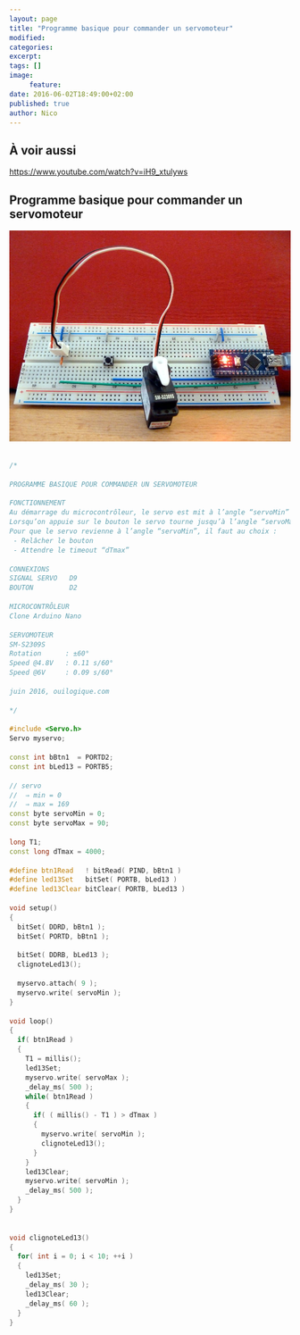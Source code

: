 ```yaml
---
layout: page
title: "Programme basique pour commander un servomoteur"
modified:
categories:
excerpt:
tags: []
image:
     feature:
date: 2016-06-02T18:49:00+02:00
published: true
author: Nico
---
```



## À voir aussi

<https://www.youtube.com/watch?v=iH9_xtulyws>


## Programme basique pour commander un servomoteur

[![Servo moteur basique][image-1]][image-1]



~~~ c++

/*

PROGRAMME BASIQUE POUR COMMANDER UN SERVOMOTEUR

FONCTIONNEMENT
Au démarrage du microcontrôleur, le servo est mit à l’angle “servoMin”
Lorsqu’on appuie sur le bouton le servo tourne jusqu’à l’angle “servoMax”
Pour que le servo revienne à l’angle “servoMin”, il faut au choix :
 - Relâcher le bouton
 - Attendre le timeout “dTmax”

CONNEXIONS
SIGNAL SERVO   D9
BOUTON         D2

MICROCONTRÔLEUR
Clone Arduino Nano

SERVOMOTEUR
SM-S2309S
Rotation      : ±60°
Speed @4.8V   : 0.11 s/60°
Speed @6V     : 0.09 s/60°

juin 2016, ouilogique.com

*/

#include <Servo.h>
Servo myservo;

const int bBtn1  = PORTD2;
const int bLed13 = PORTB5;

// servo
//  ⇒ min = 0
//  ⇒ max = 169
const byte servoMin = 0;
const byte servoMax = 90;

long T1;
const long dTmax = 4000;

#define btn1Read   ! bitRead( PIND, bBtn1 )
#define led13Set   bitSet( PORTB, bLed13 )
#define led13Clear bitClear( PORTB, bLed13 )

void setup()
{
  bitSet( DDRD, bBtn1 );
  bitSet( PORTD, bBtn1 );

  bitSet( DDRB, bLed13 );
  clignoteLed13();

  myservo.attach( 9 );
  myservo.write( servoMin );
}

void loop()
{
  if( btn1Read )
  {
    T1 = millis();
    led13Set;
    myservo.write( servoMax );
    _delay_ms( 500 );
    while( btn1Read )
    {
      if( ( millis() - T1 ) > dTmax )
      {
        myservo.write( servoMin );
        clignoteLed13();
      }
    }
    led13Clear;
    myservo.write( servoMin );
    _delay_ms( 500 );
  }
}


void clignoteLed13()
{
  for( int i = 0; i < 10; ++i )
  {
    led13Set;
    _delay_ms( 30 );
    led13Clear;
    _delay_ms( 60 );
  }
}

~~~


[image-1]: ../../files/2016-06-02-servomoteur-basique/2016-06-02-servomoteur-basique_lowres.jpg
